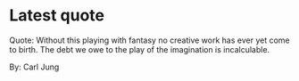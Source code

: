 # Latest quote 

Quote: Without this playing with fantasy no creative work has ever yet come to birth. The debt we owe to the play of the imagination is incalculable. 

By: Carl Jung